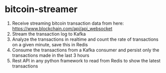 # bitcoin-streamer

1. Receive streaming bitcoin transaction data from here: https://www.blockchain.com/api/api_websocket
2. Stream the transaction log to Kafka
3. Analyze the transactions in realtime and count the rate of transactions on a given minute, save this in Redis
4. Consume the transactions from a Kafka consumer and persist only the transactions made in the last 3 hours
5. Rest API in any python framework to read from Redis to show the latest transactions
